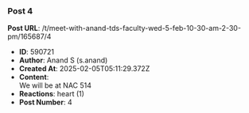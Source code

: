### Post 4
**Post URL**: /t/meet-with-anand-tds-faculty-wed-5-feb-10-30-am-2-30-pm/165687/4
- **ID**: 590721
- **Author**: Anand S (s.anand)
- **Created At**: 2025-02-05T05:11:29.372Z
- **Content**:  
  We will be at NAC 514
- **Reactions**: heart (1)
- **Post Number**: 4


